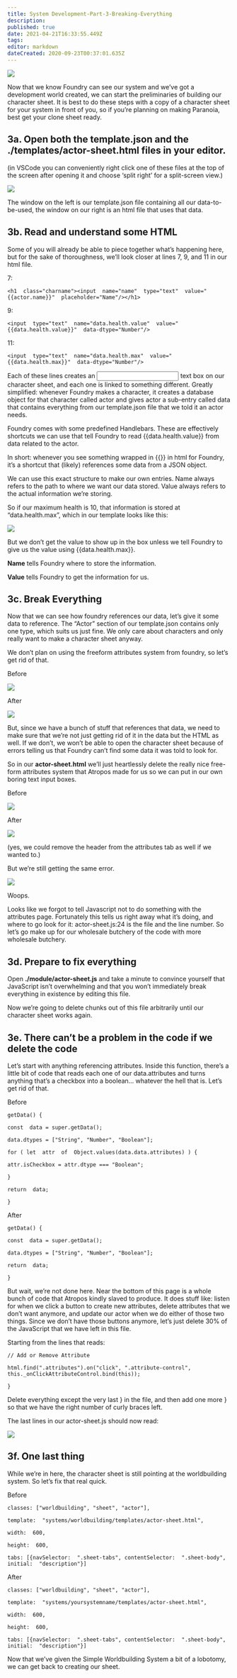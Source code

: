 ```yaml
---
title: System Development-Part-3-Breaking-Everything
description: 
published: true
date: 2021-04-21T16:33:55.449Z
tags: 
editor: markdown
dateCreated: 2020-09-23T00:37:01.635Z
---
```


![](https://lh5.googleusercontent.com/Jbky61hs2_yrsXWmf7T5dve6BR7Xh9IeukK60zOHZdQjQd7dWAIvSBmwEvND7hVWRiXDfGyL8AWzJ67Xhn5n1mg2GDXCDbFLrsluzRNntUF2wa_msKcGyPlzPtqEmmRwOq2BPVIY)

  
  

Now that we know Foundry can see our system and we’ve got a development world created, we can start the preliminaries of building our character sheet. It is best to do these steps with a copy of a character sheet for your system in front of you, so if you’re planning on making Paranoia, best get your clone sheet ready.

  

## 3a. Open both the template.json and the ./templates/actor-sheet.html files in your editor.

(in VSCode you can conveniently right click one of these files at the top of the screen after opening it and choose ‘split right’ for a split-screen view.)

![](https://lh3.googleusercontent.com/IUym1frwBawJe8KKZferP2Bq26is2DkHeCJCzl6VX4KOn8eOoBYN6I_rxqgS6XEvEpsxx-GjJkNKgfWNzODljXrCNHL5_y_HKTz0zNyLYmCc0ispIudkU4tmXpC7GS2E861X6bAh)

  

The window on the left is our template.json file containing all our data-to-be-used, the window on our right is an html file that uses that data.

  
  

## 3b. Read and understand some HTML

Some of you will already be able to piece together what’s happening here, but for the sake of thoroughness, we’ll look closer at lines 7, 9, and 11 in our html file.

7:

    <h1  class="charname"><input  name="name"  type="text"  value="{{actor.name}}"  placeholder="Name"/></h1>

9:

    <input  type="text"  name="data.health.value"  value="{{data.health.value}}"  data-dtype="Number"/>

11:

    <input  type="text"  name="data.health.max"  value="{{data.health.max}}"  data-dtype="Number"/>

  

Each of these lines creates an <input> text box on our character sheet, and each one is linked to something different. Greatly simplified: whenever Foundry makes a character, it creates a database object for that character called actor and gives actor a sub-entry called data that contains everything from our template.json file that we told it an actor needs.

  

Foundry comes with some predefined Handlebars. These are effectively shortcuts we can use that tell Foundry to read {{data.health.value}} from data related to the actor.

  

In short: whenever you see something wrapped in {{}} in html for Foundry, it’s a shortcut that (likely) references some data from a JSON object.

  

We can use this exact structure to make our own entries. Name always refers to the path to where we want our data  stored. Value always refers to the actual information we’re storing.

  
So if our maximum health is 10, that information is stored at “data.health.max”, which in our template looks like this:

![](https://lh6.googleusercontent.com/P5sMHzvXu3oNJlKnu7J17dSp0BPRSzrLyOx0sAKtr-XxXvBo7ZRUUfiHjAHRDBVZN01JT-ED_H7jRmVDzunuzEuwxbxVFPadvnyCf6OIjK9YltorCBf9QZg1H3WjcQY6QW2Yn2Dt)

But we don’t get the value to show up in the box unless we tell Foundry to give us the value using {{data.health.max}}.

  

**Name** tells Foundry where to store the information.

**Value** tells Foundry to get the information for us.

  
  
  
  

## 3c. Break Everything

Now that we can see how foundry references our data, let’s give it some data to reference. The “Actor” section of our template.json contains only one type, which suits us just fine. We only care about characters and only really want to make a character sheet anyway.

  

We don’t plan on using the freeform attributes system from foundry, so let’s get rid of that.

  
  

Before

![](https://lh4.googleusercontent.com/blH3H9pcrFUH8ujy704w-WJcmY_mk3JawJjCoL8FfRXlgjPTzt7GWC2Ev88-FeqUfKDwjTkauppyPt2noBadKvAt0ixNw8Qo0rR80vfO-x4AWTKOAYM3ZNA16of45Ok087EGEUkJ)

  

After

![](https://lh6.googleusercontent.com/KJCYcNfvl859zAsV93ds5Ss3sDDdFh8i8e7YwCqJGjsqUUzrVmqTd1qPyStHEKevP2n__mIzJmnA2hA3QR5ocmAcDISx1HNPXblr6pRQdC1hsXQCRnuoUhy_hpcrtXquILxStd_H)  

But, since we have a bunch of stuff that references that data, we need to make sure that we’re not just getting rid of it in the data but the HTML as well. If we don’t, we won’t be able to open the character sheet because of errors telling us that Foundry can’t find some data it was told to look for.

  

So in our **actor-sheet.html** we’ll just heartlessly delete the really nice free-form attributes system that Atropos made for us so we can put in our own boring text input boxes.

  

Before

![](https://lh6.googleusercontent.com/RdZ_g2Zs8BqUMl_o7DhN9s8eduTJHS_SYvLy8YuH57Gqf680SMCFrLBkrqt-dMjQz_LU_GTKtS6pZfFbvBTe09dhZtlE43329RMpTC4HK6IUjPsXdGL4eYJN2YcitVFWdzuQZP6F)

After

![](https://lh4.googleusercontent.com/nv412l_e78SC9Sk2hgaLPIGe-q6tfFlCeYK_kFKMesfMqVzOxoDMj5bvBEO4sahqTXuK-FsO_fY2qx_gTXDp1AjdpReV4HyTo7_FoBI6DNu86SVLItGLj0GwCTwojDXRRrUxqaOt)

  

(yes, we could remove the header from the attributes tab as well if we wanted to.)

  
  
  

But we’re still getting the same error.

  

![](https://lh6.googleusercontent.com/CdD6Uj7LFeyATZvrU7dfVHox___beacZPBeQkBspVwvmcJ5wf_uR_hyTzC35UPObrLqRykloCTKhe6rBQhM499_cG4DMPbHWhLbP6fD-iEIIHab4a1mMv7yUnC5zl70GNMvshD98)

  

Woops.

  

Looks like we forgot to tell Javascript not to do something with the attributes page. Fortunately this tells us right away what it’s doing, and where to go look for it: actor-sheet.js:24 is the file and the line number. So let’s go make up for our wholesale butchery of the code with more wholesale butchery.

  

## 3d. Prepare to fix everything

Open **./module/actor-sheet.js** and take a minute to convince yourself that JavaScript isn’t overwhelming and that you won’t immediately break everything in existence by editing this file.

  

Now we’re going to delete chunks out of this file arbitrarily until our character sheet works again.

## 3e. There can’t be a problem in the code if we delete the code

Let’s start with anything referencing attributes. Inside this function, there’s a little bit of code that reads each one of our data.attributes and turns anything that’s a checkbox into a boolean… whatever the hell that is. Let’s get rid of that.

  
Before

    getData() {
    
    const  data = super.getData();
    
    data.dtypes = ["String", "Number", "Boolean"];
    
    for ( let  attr  of  Object.values(data.data.attributes) ) {
    
    attr.isCheckbox = attr.dtype === "Boolean";
    
    }
    
    return  data;
    
    }

  

After

  

    getData() {
    
    const  data = super.getData();
    
    data.dtypes = ["String", "Number", "Boolean"];
    
    return  data;
    
    }

  
  

But wait, we’re not done here. Near the bottom of this page is a whole bunch of code that Atropos kindly slaved to produce. It does stuff like: listen for when we click a button to create new attributes, delete attributes that we don’t want anymore, and update our actor when we do either of those two things. Since we don’t have those buttons anymore, let’s just delete 30% of the JavaScript that we have left in this file.

  

Starting from the lines that reads:

    // Add or Remove Attribute
    
    html.find(".attributes").on("click", ".attribute-control", this._onClickAttributeControl.bind(this));
    
    }
    
      

Delete everything except the very last } in the file, and then add one more } so that we have the right number of curly braces left.

  

  
The last lines in our actor-sheet.js should now read:

![](https://lh5.googleusercontent.com/hdI-wC2DwGs2GMjekWUKntWB3hS_dMNMl2YUsL5pXAOuHaq7WKBIjfKBs1xic-PmidSV50YN2U0B-jeVB4w-21kstZvKu0aMpziOtW1VI2siVHmD04nZXJsUl4s2-v2E7usPI0_V)

  

## 3f. One last thing

While we’re in here, the character sheet is still pointing at the worldbuilding system. So let’s fix that real quick.

Before

    classes: ["worldbuilding", "sheet", "actor"],
    
    template:  "systems/worldbuilding/templates/actor-sheet.html",
    
    width:  600,
    
    height:  600,
    
    tabs: [{navSelector:  ".sheet-tabs", contentSelector:  ".sheet-body", initial:  "description"}]
    
      

After

    classes: ["worldbuilding", "sheet", "actor"],
    
    template:  "systems/yoursystemname/templates/actor-sheet.html",
    
    width:  600,
    
    height:  600,
    
    tabs: [{navSelector:  ".sheet-tabs", contentSelector:  ".sheet-body", initial:  "description"}]
    
      

  

Now that we’ve given the Simple Worldbuilding System a bit of a lobotomy, we can get back to creating our sheet.



